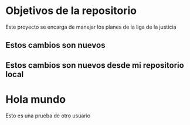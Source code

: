 # Objetivos de la repositorio

Este proyecto se encarga de manejar los planes de la liga de la justicia

## Estos cambios son nuevos
## Estos cambios son nuevos desde mi repositorio local

# Hola mundo 
Esto es una prueba de otro usuario